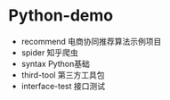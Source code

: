 # Python-demo

- recommend         电商协同推荐算法示例项目
- spider            知乎爬虫
- syntax            Python基础
- third-tool        第三方工具包
- interface-test    接口测试